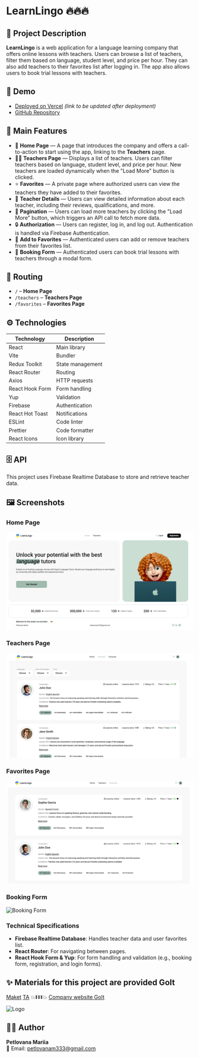 # LearnLingo 🔥🔥🔥

## 📌 Project Description

**LearnLingo** is a web application for a language learning company that offers online
lessons with teachers. Users can browse a list of teachers, filter them based on language,
student level, and price per hour. They can also add teachers to their favorites list
after logging in. The app also allows users to book trial lessons with teachers.

## 🔗 Demo

- [Deployed on Vercel](https://learnlingo-example.vercel.app) _(link to be updated after
  deployment)_
- [GitHub Repository](https://github.com/YourUsername/LearnLingo)

## 📜 Main Features

- 📌 **Home Page** — A page that introduces the company and offers a call-to-action to
  start using the app, linking to the **Teachers** page.
- 🚶‍♂️ **Teachers Page** — Displays a list of teachers. Users can filter teachers based on
  language, student level, and price per hour. New teachers are loaded dynamically when
  the "Load More" button is clicked.
- ⭐ **Favorites** — A private page where authorized users can view the teachers they have
  added to their favorites.
- 💬 **Teacher Details** — Users can view detailed information about each teacher,
  including their reviews, qualifications, and more.
- 🔄 **Pagination** — Users can load more teachers by clicking the "Load More" button,
  which triggers an API call to fetch more data.
- 🔒 **Authorization** — Users can register, log in, and log out. Authentication is
  handled via Firebase Authentication.
- 💖 **Add to Favorites** — Authenticated users can add or remove teachers from their
  favorites list.
- 📅 **Booking Form** — Authenticated users can book trial lessons with teachers through a
  modal form.

## 📍 Routing

- `/` – **Home Page**
- `/teachers` – **Teachers Page**
- `/favorites` – **Favorites Page**

## ⚙️ Technologies

| Technology      | Description      |
| --------------- | ---------------- |
| React           | Main library     |
| Vite            | Bundler          |
| Redux Toolkit   | State management |
| React Router    | Routing          |
| Axios           | HTTP requests    |
| React Hook Form | Form handling    |
| Yup             | Validation       |
| Firebase        | Authentication   |
| React Hot Toast | Notifications    |
| ESLint          | Code linter      |
| Prettier        | Code formatter   |
| React Icons     | Icon library     |

## 🗄 API

This project uses Firebase Realtime Database to store and retrieve teacher data.

## 🖼 Screenshots

### Home Page

![Home Page](./public/home.png)

### Teachers Page

![Teachers Page](./public/teachers.png)

### Favorites Page

![Favorites Page](./public/favorites.png)

### Booking Form

![Booking Form](./public/booking-form.png)

### Technical Specifications

- **Firebase Realtime Database**: Handles teacher data and user favorites list.
- **React Router**: For navigating between pages.
- **React Hook Form & Yup**: For form handling and validation (e.g., booking form,
  registration, and login forms).

## ✨ Materials for this project are provided GoIt

[Maket](https://www.figma.com/file/dewf5jVviSTuWMMyU3d8Mc/%D0%9F%D0%B5%D1%82-%D0%BF%D1%80%D0%BE%D1%94%D0%BA%D1%82-%D0%B4%D0%BB%D1%8F-%D0%9A%D0%A6?type=design&node-id=0-1&mode=design&t=jCmjSs9PeOjObYSc-0)
[TA](https://docs.google.com/document/d/1ZB_MFgnnJj7t7OXtv5hESSwY6xRgVoACZKzgZczWc3Y/edit?tab=t.0)
💥⏬⏬⏬💥
[Сompany website GoIt](https://www.googleadservices.com/pagead/aclk?sa=L&ai=DChcSEwi41Ku7y_GLAxXLR5EFHeuQBCEYABAAGgJscg&co=1&gclid=CjwKCAiA5pq-BhBuEiwAvkzVZeosMp0g2-bgZq1Ch3uh0NGc4OfYDqZrtSunzdDrkFV4zlC5XoE5iBoCRgYQAvD_BwE&ohost=www.google.com&cid=CAESVOD2eYjBowlv0Fzgm-qpiUS14QI2J21-y2o0MZfPmtHAtem227N_X1FC0US-b8V2TjURLS5v9H7miGGXN8JgKthxOW0GbkyOeFy0_M42g10NXQuEXw&sig=AOD64_28sKgTC_NgJp5Vv07ngXx-LQ25PA&q&adurl&ved=2ahUKEwibk6e7y_GLAxVQGxAIHVCaANsQ0Qx6BAgYEAE)

![Logo](./pablic/logoGoit.png)

## 👨‍💻 Author

**Petlovana Mariia**  
📧 Email: petlovanam333@gmail.com
